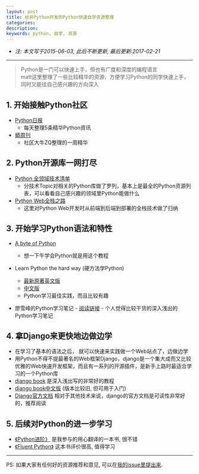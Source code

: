 ```yaml
---
layout: post
title: 给非Python开发的Python快速自学资源整理
categories: 
description: 
keywords: python, 自学, 资源
---
```


- *注: 本文写于2015-06-03, 此后不断更新, 最后更新:2017-02-21*

---


> Python是一门可以快速上手，但也有广度和深度的编程语言  
> matt这里整理了一些比较精华的资源，方便学习Python的同学快速上手，同时又能往自己感兴趣的方向深入

## 1. 开始接触Python社区

- [Python日报](http://py.memect.com)
	- 每天整理5条精华Python资讯
- [蟒周刊](http://weekly.pychina.org/)
	- 社区大牛ZQ整理的一周精华

## 2.  Python开源库一网打尽
- [Python 全领域技术清单](https://github.com/vinta/awesome-python)
	- 分技术Topic对相关的Python库做了罗列，基本上是最全的Python资源列表，可以看看自己感兴趣的领域里Python能做什么
- [Python Web全栈之路](http://www.fullstackpython.com/table-of-contents.html)
	- 这里对Python Web开发时从前端到后端到部署的全栈技术做了归纳

## 3. 开始学习Python语法和特性
- [A byte of Python](http://woodpecker.org.cn/abyteofpython_cn/chinese/) 
	- 想一下午学会Python就是用这个教程
- Learn Python the hard way (硬方法学Python)
	- [最新原著英文版](http://learnpythonthehardway.org/book/)
	- [中文版](http://www.2cto.com/shouce/Pythonbbf/)
	- Python学习最佳实践，而且比较有趣

- 廖雪峰的Python学习笔记
		- [阅读链接](http://www.liaoxuefeng.com/wiki/001374738125095c955c1e6d8bb493182103fac9270762a000)
			- 个人觉得比较干货的深入浅出的Python学习笔记

## 4. 拿Django来更快地边做边学
- 在学习了基本的语法之后， 就可以快速来实践做一个Web站点了，边做边学
- 用Python不得不提最著名的Web框架Django，django是一个集大成而又比较优雅的Web快速开发框架，而且有一系列的开源插件，是新手上路时最适合学习的一个Python库
- [django book](http://djangobook.com/) 是深入浅出写的非常好的教程 
- [django book中文版](http://djangobook.py3k.cn/2.0/) (版本比较旧, 但可用于入门)
- [Django官方文档](https://docs.djangoproject.com/)  相对于其他技术来说，django的官方文档是可读性非常好的，推荐阅读

## 5. 后续对Python的进一步学习
- [《Python进阶》](http://py.eastlakeside.cn/) 是我参与的用心翻译的一本书, 很不错
- [《Fluent Python》](https://github.com/fluentpython/example-code) 这本书评价很高, 值得学习

---

PS: 如果大家有任何好的资源推荐和意见, 可以在[我的issue里提出来](https://github.com/suqi/suqi.github.io/issues/new).


